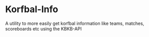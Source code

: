 # Korfbal-Info
A utility to more easily get korfbal information like teams, matches, scoreboards etc using the KBKB-API
